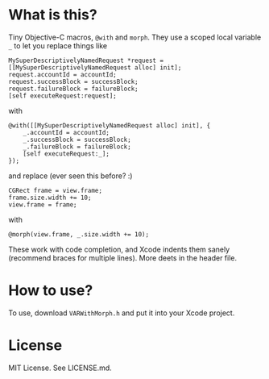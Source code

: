 # What is this?

Tiny Objective-C macros, `@with` and `morph`. They use a scoped local variable `_` to
let you replace things like

```
MySuperDescriptivelyNamedRequest *request = [[MySuperDescriptivelyNamedRequest alloc] init];
request.accountId = accountId;
request.successBlock = successBlock;
request.failureBlock = failureBlock;
[self executeRequest:request];
```

with 

```
@with([[MySuperDescriptivelyNamedRequest alloc] init], {
    _.accountId = accountId;
    _.successBlock = successBlock;
    _.failureBlock = failureBlock;
    [self executeRequest:_];
});
```

and replace (ever seen this before? :)

```
CGRect frame = view.frame;
frame.size.width += 10;
view.frame = frame;
```

with

```
@morph(view.frame, _.size.width += 10);
```

These work with code completion, and Xcode indents them sanely (recommend braces for
multiple lines). More deets in the header file. 

# How to use?

To use, download `VARWithMorph.h` and put it into your Xcode project.

# License

MIT License. See LICENSE.md.

